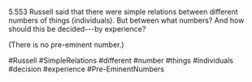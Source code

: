 5.553 Russell said that there were simple relations between different numbers of things (individuals). But between what numbers? And how should this be decided---by experience?

(There is no pre-eminent number.)

#Russell #SimpleRelations #different #number #things #individuals #decision #experience #Pre-EminentNumbers 